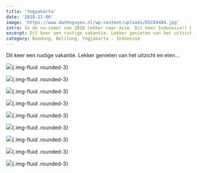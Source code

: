 ```yaml
---
title: 'Yogyakarta'
date: '2018-11-06'
image: 'https://www.danhnguyen.nl/wp-content/uploads/DSC04484.jpg'
intro: In de na-zomer van 2018 lekker naar Azie. Dit keer Indonesie!! We gaan door verschillende streken zoals Bandung en Belitung. Tevens voor het eerst met onze dochter reizen.
excerpt: Dit keer een rustige vakantie. Lekker genieten van het uitzicht en eten...
category: Bandung, Belitung, Yogjakarta - Indonesie
---
```


Dit keer een rustige vakantie. Lekker genieten van het uitzicht en eten...

![](https://www.danhnguyen.nl/wp-content/uploads/20181105_154627-700x394.jpg){.img-fluid .rounded-3}

![](https://www.danhnguyen.nl/wp-content/uploads/20181106_054833-700x394.jpg){.img-fluid .rounded-3}

![](https://www.danhnguyen.nl/wp-content/uploads/20181106_121315-700x394.jpg){.img-fluid .rounded-3}

![](https://www.danhnguyen.nl/wp-content/uploads/20181106_143300-700x394.jpg){.img-fluid .rounded-3}

![](https://www.danhnguyen.nl/wp-content/uploads/20181106_210549-700x394.jpg){.img-fluid .rounded-3}

![](https://www.danhnguyen.nl/wp-content/uploads/20181109_095357-700x394.jpg){.img-fluid .rounded-3}

![](https://www.danhnguyen.nl/wp-content/uploads/20181109_135102-700x394.jpg){.img-fluid .rounded-3}

![](https://www.danhnguyen.nl/wp-content/uploads/20181110_075350-700x394.jpg){.img-fluid .rounded-3}

![](https://www.danhnguyen.nl/wp-content/uploads/DSC04484-700x394.jpg){.img-fluid .rounded-3}
